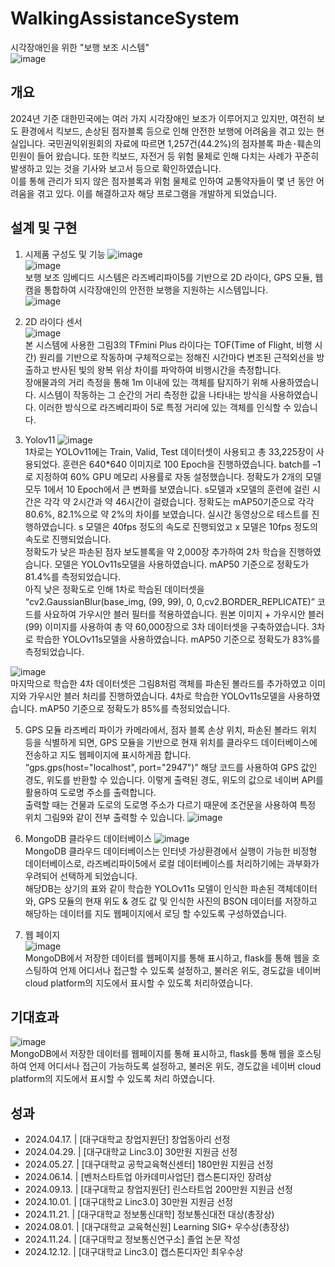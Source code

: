 # WalkingAssistanceSystem
시각장애인을 위한 "보행 보조 시스템"   
![image](https://github.com/user-attachments/assets/63f36dcb-033f-451d-95aa-a3b020f79597)

## 개요
2024년 기준 대한민국에는 여러 가지 시각장애인 보조가 이루어지고 있지만, 여전히 보도 환경에서 킥보드, 손상된 점자블록 등으로 인해 안전한 보행에 어려움을 겪고 있는 현실입니다. 국민권익위원회의 자료에 따르면 1,257건(44.2%)의 점자블록 파손･훼손의 민원이 들어 왔습니다. 또한 킥보드, 자전거 등 위험 물체로 인해 다치는 사례가 꾸준히 발생하고 있는 것을 기사와 보고서 등으로 확인하였습니다.   
이를 통해 관리가 되지 않은 점자블록과 위험 물체로 인하여 교통약자들이 몇 년 동안 어려움을 겪고 있다. 이를 해결하고자 해당 프로그램을 개발하게 되었습니다.

## 설계 및 구현
1. 시제품 구성도 및 기능
![image](https://github.com/user-attachments/assets/24bacd0c-8189-4e64-8735-2ea03c2fa515)   
![image](https://github.com/user-attachments/assets/bcafb25c-322a-4df8-94c8-8aa9a75d55bb)   
보행 보조 임베디드 시스템은 라즈베리파이5를 기반으로 2D 라이다, GPS 모듈, 웹캠을 통합하여 시각장애인의 안전한 보행을 지원하는 시스템입니다.   
![image](https://github.com/user-attachments/assets/2ebb2bdd-0efa-42cc-9e0a-706fc2ba0a5d)   

2. 2D 라이다 센서   
![image](https://github.com/user-attachments/assets/f8ac56ab-b473-4604-a634-4719003baeac)   
본 시스템에 사용한 그림3의 TFmini Plus 라이다는 TOF(Time of Flight, 비행 시간) 원리를 기반으로 작동하며 구체적으로는 정해진 시간마다 변조된 근적외선을 방출하고 반사된 빛의 왕복 위상 차이를 파악하여 비행시간을 측정합니다.   
장애물과의 거리 측정을 통해 1m 이내에 있는 객체를 탐지하기 위해 사용하였습니다. 시스템이 작동하는 그 순간의 거리 측정한 값을 나타내는 방식을 사용하였습니다. 이러한 방식으로 라즈베리파이 5로 특정 거리에 있는 객체를 인식할 수 있습니다.

3. Yolov11
![image](https://github.com/user-attachments/assets/aeab5ced-1d8c-45f7-a309-7b61e2eeda40)   
 1차로는 YOLOv11에는 Train, Valid, Test 데이터셋이 사용되고 총 33,225장이 사용되었다. 훈련은 640*640 이미지로 100 Epoch을 진행하였습니다. batch를 –1로 지정하여 60% GPU 메모리 사용률로 자동 설정했습니다. 정확도가 2개의 모델 모두 1에서 10 Epoch에서 큰 변화를 보였습니다. s모델과 x모델의 훈련에 걸린 시간은 각각 약 2시간과 약 46시간이 걸렸습니다. 정확도는 mAP50기준으로 각각 80.6%, 82.1%으로 약 2%의 차이를 보였습니다. 실시간 동영상으로 테스트를 진행하였습니다. s 모델은 40fps 정도의 속도로 진행되었고 x 모델은 10fps 정도의 속도로 진행되었습니다.    
정확도가 낮은 파손된 점자 보도블록을 약 2,000장 추가하여 2차 학습을 진행하였습니다. 모델은 YOLOv11s모델을 사용하였습니다. mAP50 기준으로 정확도가 81.4%를 측정되었습니다.   
아직 낮은 정확도로 인해 1차로 학습된 데이터셋을 “cv2.GaussianBlur(base_img, (99, 99), 0, 0,cv2.BORDER_REPLICATE)” 코드를 사요하여 가우시안 블러 필터를 적용하였습니다. 원본 이미지 + 가우시안 블러(99) 이미지를 사용하여 총 약 60,000장으로 3차 데이터셋을 구축하였습니다. 3차로 학습한 YOLOv11s모델을 사용하였습니다. mAP50 기준으로 정확도가 83%를 측정되었습니다.   

![image](https://github.com/user-attachments/assets/0a22d4a0-b563-48b3-96ef-d744923732ce)   
마지막으로 학습한 4차 데이터셋은 그림8처럼 객체를 파손된 볼라드를 추가하였고 이미지와 가우시안 블러 처리를 진행하였습니다. 4차로 학습한 YOLOv11s모델을 사용하였습니다. mAP50 기준으로 정확도가 85%를 측정되었습니다.   

5. GPS 모듈
 라즈베리 파이가 카메라에서, 점자 블록 손상 위치, 파손된 볼라드 위치 등을 식별하게 되면, GPS 모듈을 기반으로 현재 위치를 클라우드 데이터베이스에 전송하고 지도 웹페이지에 표시하게끔 합니다.   
“gps.gps(host="localhost", port="2947")” 해당 코드를 사용하여 GPS 값인 경도, 위도를 반환할 수 있습니다. 이렇게 출력된 경도, 위도의 값으로 네이버 API를 활용하여 도로명 주소를 출력합니다.   
출력할 때는 건물과 도로의 도로명 주소가 다르기 때문에 조건문을 사용하여 특정 위치 그림9와 같이 전부 출력할 수 있습니다.
![image](https://github.com/user-attachments/assets/8a76725e-87b6-4f44-975d-010bff56df95)   

6. MongoDB 클라우드 데이터베이스
![image](https://github.com/user-attachments/assets/058fcf24-a190-495a-9d10-399c3ed3c393)   
MongoDB 클라우드 데이터베이스는 인터넷 가상환경에서 실행이 가능한 비정형 데이터베이스로, 라즈베리파이5에서 로컬 데이터베이스를 처리하기에는 과부화가 우려되어 선택하게 되었습니다.   
해당DB는 상기의 표와 같이 학습한 YOLOv11s 모델이 인식한 파손된 객체데이터와, GPS 모듈의 현재 위도 & 경도 값 및 인식한 사진의 BSON 데이터를 저장하고 해당하는 데이터를 지도 웹페이지에서 로딩 할 수있도록 구성하였습니다.

7. 웹 페이지   
![image](https://github.com/user-attachments/assets/70bffb51-f562-4fc8-baa8-b4dee4d9a663)   
MongoDB에서 저장한 데이터를 웹페이지를 통해 표시하고, flask를 통해 웹을 호스팅하여 언제 어디서나 접근할 수 있도록 설정하고, 불러온 위도, 경도값을 네이버 cloud platform의 지도에서 표시할 수 있도록 처리하였습니다.

## 기대효과
![image](https://github.com/user-attachments/assets/9648c29c-5836-4e1f-837a-b53f0882eb5e)   
MongoDB에서 저장한 데이터를 웹페이지를 통해 표시하고, flask를 통해 웹을 호스팅하여 언제 어디서나 접근이 가능하도록 설정하고, 불러온 위도, 경도값을 네이버 cloud platform의 지도에서 표시할 수 있도록 처리 하였습니다.

## 성과
 - 2024.04.17. | [대구대학교 창업지원단] 창업동아리 선정
 - 2024.04.29. | [대구대학교 Linc3.0] 30만원 지원금 선정
 - 2024.05.27. | [대구대학교 공학교육혁신센터] 180만원 지원금 선정
 - 2024.06.14. | [벤처스타트업 아카데미사업단] 캡스톤디자인 장려상
 - 2024.09.13. | [대구대학교 창업지원단] 린스타트업 200만원 지원금 선정
 - 2024.10.01. | [대구대학교 Linc3.0] 30만원 지원금 선정
 - 2024.11.21. | [대구대학교 정보통신대학] 정보통신대전 대상(총장상)
 - 2024.08.01. | [대구대학교 교육혁신원] Learning SIG+ 우수상(총장상)
 - 2024.11.24. | [대구대학교 정보통신연구소] 졸업 논문 작성
 - 2024.12.12. | [대구대학교 Linc3.0] 캡스톤디자인 최우수상
